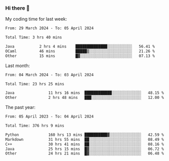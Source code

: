 ### Hi there 👋

My coding time for last week:

<!--START_SECTION:week-->

```txt
From: 29 March 2024 - To: 05 April 2024

Total Time: 3 hrs 40 mins

Java           2 hrs 4 mins    ██████████████░░░░░░░░░░░   56.41 %
OCaml          46 mins         █████▒░░░░░░░░░░░░░░░░░░░   21.26 %
Other          15 mins         █▓░░░░░░░░░░░░░░░░░░░░░░░   07.13 %
```

<!--END_SECTION:week-->

Last month:

<!--START_SECTION:month-->

```txt
From: 04 March 2024 - To: 03 April 2024

Total Time: 23 hrs 25 mins

Java               11 hrs 16 mins  ████████████░░░░░░░░░░░░░   48.15 %
Other              2 hrs 48 mins   ███░░░░░░░░░░░░░░░░░░░░░░   12.00 %
```

<!--END_SECTION:month-->

The past year:

<!--START_SECTION:year-->

```txt
From: 05 April 2023 - To: 04 April 2024

Total Time: 376 hrs 9 mins

Python             160 hrs 13 mins ██████████▓░░░░░░░░░░░░░░   42.59 %
Markdown           31 hrs 55 mins  ██░░░░░░░░░░░░░░░░░░░░░░░   08.49 %
C++                30 hrs 41 mins  ██░░░░░░░░░░░░░░░░░░░░░░░   08.16 %
Java               25 hrs 15 mins  █▓░░░░░░░░░░░░░░░░░░░░░░░   06.72 %
Other              24 hrs 21 mins  █▓░░░░░░░░░░░░░░░░░░░░░░░   06.48 %
```

<!--END_SECTION:year-->
